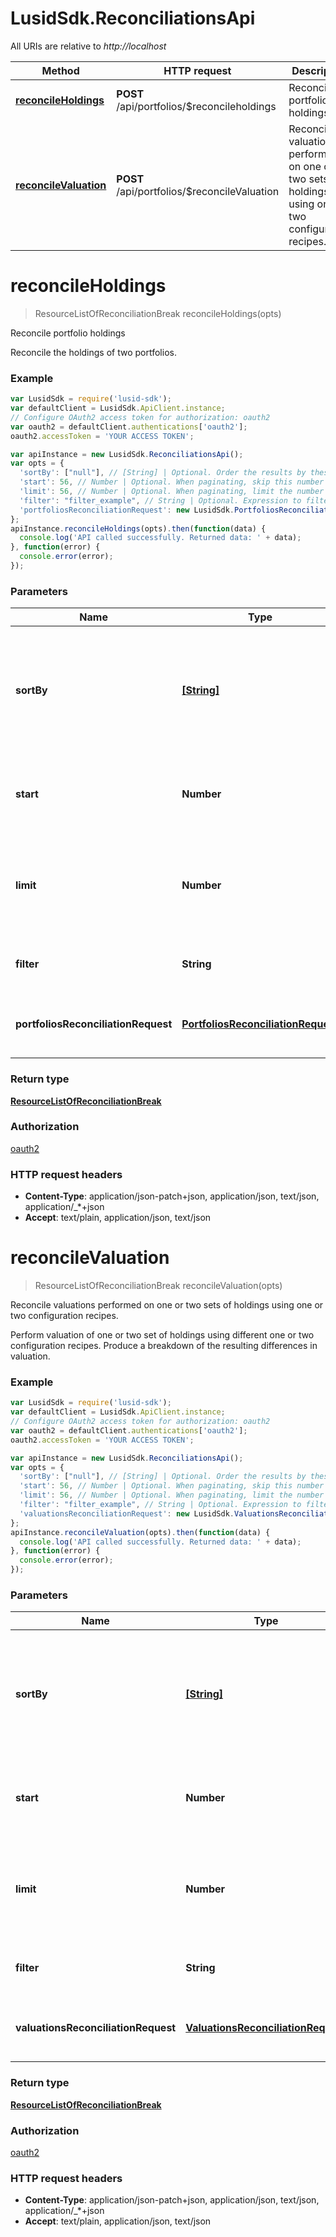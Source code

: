 # LusidSdk.ReconciliationsApi

All URIs are relative to *http://localhost*

Method | HTTP request | Description
------------- | ------------- | -------------
[**reconcileHoldings**](ReconciliationsApi.md#reconcileHoldings) | **POST** /api/portfolios/$reconcileholdings | Reconcile portfolio holdings
[**reconcileValuation**](ReconciliationsApi.md#reconcileValuation) | **POST** /api/portfolios/$reconcileValuation | Reconcile valuations performed on one or two sets of holdings using one or two configuration recipes.


<a name="reconcileHoldings"></a>
# **reconcileHoldings**
> ResourceListOfReconciliationBreak reconcileHoldings(opts)

Reconcile portfolio holdings

Reconcile the holdings of two portfolios.

### Example
```javascript
var LusidSdk = require('lusid-sdk');
var defaultClient = LusidSdk.ApiClient.instance;
// Configure OAuth2 access token for authorization: oauth2
var oauth2 = defaultClient.authentications['oauth2'];
oauth2.accessToken = 'YOUR ACCESS TOKEN';

var apiInstance = new LusidSdk.ReconciliationsApi();
var opts = {
  'sortBy': ["null"], // [String] | Optional. Order the results by these fields. Use use the '-' sign to denote descending order e.g. -MyFieldName
  'start': 56, // Number | Optional. When paginating, skip this number of results
  'limit': 56, // Number | Optional. When paginating, limit the number of returned results to this many.
  'filter': "filter_example", // String | Optional. Expression to filter the result set
  'portfoliosReconciliationRequest': new LusidSdk.PortfoliosReconciliationRequest() // PortfoliosReconciliationRequest | The specifications of the inputs to the reconciliation
};
apiInstance.reconcileHoldings(opts).then(function(data) {
  console.log('API called successfully. Returned data: ' + data);
}, function(error) {
  console.error(error);
});

```

### Parameters

Name | Type | Description  | Notes
------------- | ------------- | ------------- | -------------
 **sortBy** | [**[String]**](String.md)| Optional. Order the results by these fields. Use use the &#39;-&#39; sign to denote descending order e.g. -MyFieldName | [optional] 
 **start** | **Number**| Optional. When paginating, skip this number of results | [optional] 
 **limit** | **Number**| Optional. When paginating, limit the number of returned results to this many. | [optional] 
 **filter** | **String**| Optional. Expression to filter the result set | [optional] 
 **portfoliosReconciliationRequest** | [**PortfoliosReconciliationRequest**](PortfoliosReconciliationRequest.md)| The specifications of the inputs to the reconciliation | [optional] 

### Return type

[**ResourceListOfReconciliationBreak**](ResourceListOfReconciliationBreak.md)

### Authorization

[oauth2](../README.md#oauth2)

### HTTP request headers

 - **Content-Type**: application/json-patch+json, application/json, text/json, application/_*+json
 - **Accept**: text/plain, application/json, text/json

<a name="reconcileValuation"></a>
# **reconcileValuation**
> ResourceListOfReconciliationBreak reconcileValuation(opts)

Reconcile valuations performed on one or two sets of holdings using one or two configuration recipes.

Perform valuation of one or two set of holdings using different one or two configuration recipes. Produce a breakdown of the resulting differences in valuation.

### Example
```javascript
var LusidSdk = require('lusid-sdk');
var defaultClient = LusidSdk.ApiClient.instance;
// Configure OAuth2 access token for authorization: oauth2
var oauth2 = defaultClient.authentications['oauth2'];
oauth2.accessToken = 'YOUR ACCESS TOKEN';

var apiInstance = new LusidSdk.ReconciliationsApi();
var opts = {
  'sortBy': ["null"], // [String] | Optional. Order the results by these fields. Use use the '-' sign to denote descending order e.g. -MyFieldName
  'start': 56, // Number | Optional. When paginating, skip this number of results
  'limit': 56, // Number | Optional. When paginating, limit the number of returned results to this many.
  'filter': "filter_example", // String | Optional. Expression to filter the result set
  'valuationsReconciliationRequest': new LusidSdk.ValuationsReconciliationRequest() // ValuationsReconciliationRequest | The specifications of the inputs to the reconciliation
};
apiInstance.reconcileValuation(opts).then(function(data) {
  console.log('API called successfully. Returned data: ' + data);
}, function(error) {
  console.error(error);
});

```

### Parameters

Name | Type | Description  | Notes
------------- | ------------- | ------------- | -------------
 **sortBy** | [**[String]**](String.md)| Optional. Order the results by these fields. Use use the &#39;-&#39; sign to denote descending order e.g. -MyFieldName | [optional] 
 **start** | **Number**| Optional. When paginating, skip this number of results | [optional] 
 **limit** | **Number**| Optional. When paginating, limit the number of returned results to this many. | [optional] 
 **filter** | **String**| Optional. Expression to filter the result set | [optional] 
 **valuationsReconciliationRequest** | [**ValuationsReconciliationRequest**](ValuationsReconciliationRequest.md)| The specifications of the inputs to the reconciliation | [optional] 

### Return type

[**ResourceListOfReconciliationBreak**](ResourceListOfReconciliationBreak.md)

### Authorization

[oauth2](../README.md#oauth2)

### HTTP request headers

 - **Content-Type**: application/json-patch+json, application/json, text/json, application/_*+json
 - **Accept**: text/plain, application/json, text/json

